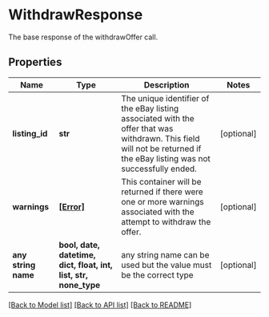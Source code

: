 # WithdrawResponse

The base response of the withdrawOffer call.

## Properties
Name | Type | Description | Notes
------------ | ------------- | ------------- | -------------
**listing_id** | **str** | The unique identifier of the eBay listing associated with the offer that was withdrawn. This field will not be returned if the eBay listing was not successfully ended. | [optional] 
**warnings** | [**[Error]**](Error.md) | This container will be returned if there were one or more warnings associated with the attempt to withdraw the offer. | [optional] 
**any string name** | **bool, date, datetime, dict, float, int, list, str, none_type** | any string name can be used but the value must be the correct type | [optional]

[[Back to Model list]](../README.md#documentation-for-models) [[Back to API list]](../README.md#documentation-for-api-endpoints) [[Back to README]](../README.md)


